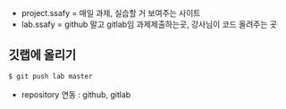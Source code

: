 - project.ssafy = 매일 과제, 실습할 거 보여주는 사이트
- lab.ssafy = github 말고 gitlab임
    과제제출하는곳, 강사님이 코드 올려주는 곳


## 깃랩에 올리기

```bash
$ git push lab master
```

- repository  연동 : github, gitlab
